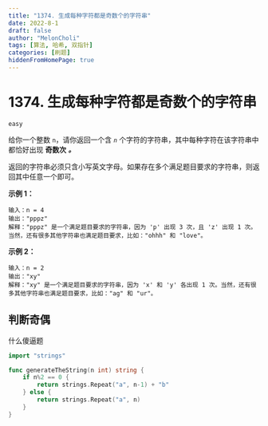 ```yaml
---
title: "1374. 生成每种字符都是奇数个的字符串"
date: 2022-8-1
draft: false
author: "MelonCholi"
tags: [算法, 哈希, 双指针]
categories: [刷题]
hiddenFromHomePage: true
---
```


# 1374. 生成每种字符都是奇数个的字符串

`easy`

给你一个整数 `n`，请你返回一个含 *`n`* 个字符的字符串，其中每种字符在该字符串中都恰好出现 **奇数次** ***。***

返回的字符串必须只含小写英文字母。如果存在多个满足题目要求的字符串，则返回其中任意一个即可。

**示例 1：**

```
输入：n = 4
输出："pppz"
解释："pppz" 是一个满足题目要求的字符串，因为 'p' 出现 3 次，且 'z' 出现 1 次。当然，还有很多其他字符串也满足题目要求，比如："ohhh" 和 "love"。
```

**示例 2：**

```
输入：n = 2
输出："xy"
解释："xy" 是一个满足题目要求的字符串，因为 'x' 和 'y' 各出现 1 次。当然，还有很多其他字符串也满足题目要求，比如："ag" 和 "ur"。
```

## 判断奇偶

什么傻逼题

```go
import "strings"

func generateTheString(n int) string {
	if n%2 == 0 {
		return strings.Repeat("a", n-1) + "b"
	} else {
		return strings.Repeat("a", n)
	}
}
```

